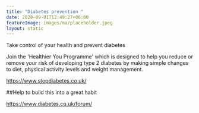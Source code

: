 ```yaml
---
title: "Diabetes prevention "
date: 2020-09-01T12:49:27+06:00
featureImage: images/ma/placeholder.jpeg
layout: static
---
```


Take control of your health and prevent diabetes

Join the 'Healthier You Programme' which is designed to help you reduce or remove your risk of developing type 2 diabetes by making simple changes to diet, physical activity levels and weight management.



https://www.stopdiabetes.co.uk/

##Help to build this into a great habit

https://www.diabetes.co.uk/forum/







